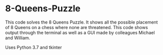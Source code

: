# 8-Queens-Puzzle
This code solves the 8 Queens Puzzle. It shows all the possible placement of 8 Queens on a chess where none are threatened. This code shows output through the terminal as well as a GUI made by colleagues Michael and William.

Uses Python 3.7 and tkinter
